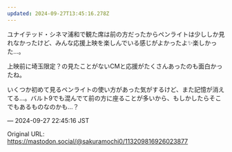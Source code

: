 ```yaml
---
updated: 2024-09-27T13:45:16.278Z
---
```


<p>ユナイテッド・シネマ浦和で観た席は前の方だったからペンライトは少ししか見れなかったけど、みんな応援上映を楽しんでいる感じがよかったよ✨️楽しかった…。</p><p>上映前に埼玉限定？の見たことがないCMと応援がたくさんあったのも面白かったね。</p><p>いくつか初めて見るペンライトの使い方があった気がするけど、また記憶が消えてる…。バルト9でも混んでて前の方に座ることが多いから、もしかしたらそこでもあるものなのかも…？</p>

&mdash; 2024-09-27 22:45:16 JST

Original URL: https://mastodon.social/@sakuramochi0/113209816926023877
